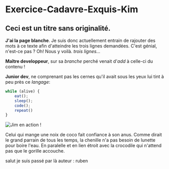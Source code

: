 # Exercice-Cadavre-Exquis-Kim
## Ceci est un titre sans originalité. 
**J'ai la page blanche**. Je suis donc actuellement entrain de rajouter des mots à ce texte afin d'atteindre les trois lignes demandées. C'est génial, n'est-ce pas ? Oh! Nous y voilà. *trois lignes...* 

**Maître developpeur**, sur sa _branche_ perché venait d'_add_ à celle-ci du contenu !

**Junior dev**, ne comprenant pas les cernes qu'il avait sous les yeux lui tint à peu près ce _langage_:

```javascript
while (alive) {
    eat();
    sleep();
    code();
    repeat()
}
```
![Jim en action !](https://media.giphy.com/media/fQZX2aoRC1Tqw/source.gif)

Celui qui mange une noix de coco fait confiance à son anus. Comme dirait le grand parrain de tous les temps, la chenille n'a pas besoin de lunette pour boire l'eau. En paralelle et en lien étroit avec la crocodile qui n'attend pas que le gorille accouche.

salut je suis passé par là auteur : ruben
